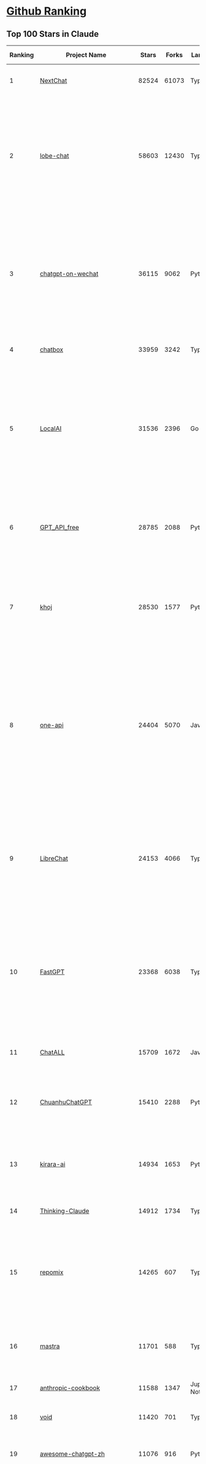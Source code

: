 [Github Ranking](../README.md)
==========

## Top 100 Stars in Claude

| Ranking | Project Name | Stars | Forks | Language | Open Issues | Description | Last Commit |
| ------- | ------------ | ----- | ----- | -------- | ----------- | ----------- | ----------- |
| 1 | [NextChat](https://github.com/ChatGPTNextWeb/NextChat) | 82524 | 61073 | TypeScript | 615 | ✨ Light and Fast AI Assistant. Support: Web \| iOS \| MacOS \| Android \|  Linux \| Windows | 2025-04-05T04:56:56Z |
| 2 | [lobe-chat](https://github.com/lobehub/lobe-chat) | 58603 | 12430 | TypeScript | 667 | 🤯 Lobe Chat - an open-source, modern-design AI chat framework. Supports Multi AI Providers( OpenAI / Claude 3 / Gemini / Ollama / DeepSeek / Qwen), Knowledge Base (file upload / knowledge management / RAG ), Multi-Modals (Plugins/Artifacts) and Thinking. One-click FREE deployment of your private ChatGPT/ Claude / DeepSeek application. | 2025-04-07T00:31:06Z |
| 3 | [chatgpt-on-wechat](https://github.com/zhayujie/chatgpt-on-wechat) | 36115 | 9062 | Python | 283 | 基于大模型搭建的聊天机器人，同时支持 微信公众号、企业微信应用、飞书、钉钉 等接入，可选择GPT3.5/GPT-4o/GPT-o1/ DeepSeek/Claude/文心一言/讯飞星火/通义千问/ Gemini/GLM-4/Claude/Kimi/LinkAI，能处理文本、语音和图片，访问操作系统和互联网，支持基于自有知识库进行定制企业智能客服。 | 2025-03-30T07:12:29Z |
| 4 | [chatbox](https://github.com/chatboxai/chatbox) | 33959 | 3242 | TypeScript | 631 | User-friendly Desktop Client App for AI Models/LLMs (GPT, Claude, Gemini, Ollama...) | 2025-03-20T15:20:56Z |
| 5 | [LocalAI](https://github.com/mudler/LocalAI) | 31536 | 2396 | Go | 418 | :robot: The free, Open Source alternative to OpenAI, Claude and others. Self-hosted and local-first. Drop-in replacement for OpenAI,  running on consumer-grade hardware. No GPU required. Runs gguf, transformers, diffusers and many more models architectures. Features: Generate Text, Audio, Video, Images, Voice Cloning, Distributed, P2P inference | 2025-04-06T21:51:52Z |
| 6 | [GPT_API_free](https://github.com/chatanywhere/GPT_API_free) | 28785 | 2088 | Python | 2 | Free ChatGPT&DeepSeek API Key，免费ChatGPT&DeepSeek API。免费接入DeepSeek API和GPT4 API，支持 gpt \| deepseek \| claude \| gemini \| grok 等排名靠前的常用大模型。 | 2025-03-17T20:29:27Z |
| 7 | [khoj](https://github.com/khoj-ai/khoj) | 28530 | 1577 | Python | 73 | Your AI second brain. Self-hostable. Get answers from the web or your docs. Build custom agents, schedule automations, do deep research. Turn any online or local LLM into your personal, autonomous AI (gpt, claude, gemini, llama, qwen, mistral). Get started - free. | 2025-04-05T17:43:19Z |
| 8 | [one-api](https://github.com/songquanpeng/one-api) | 24404 | 5070 | JavaScript | 824 | LLM API 管理 & 分发系统，支持 OpenAI、Azure、Anthropic Claude、Google Gemini、DeepSeek、字节豆包、ChatGLM、文心一言、讯飞星火、通义千问、360 智脑、腾讯混元等主流模型，统一 API 适配，可用于 key 管理与二次分发。单可执行文件，提供 Docker 镜像，一键部署，开箱即用。LLM API management & key redistribution system, unifying multiple providers under a single API. Single binary, Docker-ready, with an English UI. | 2025-02-21T11:30:22Z |
| 9 | [LibreChat](https://github.com/danny-avila/LibreChat) | 24153 | 4066 | TypeScript | 138 | Enhanced ChatGPT Clone: Features Agents, DeepSeek, Anthropic, AWS, OpenAI, Assistants API, Azure, Groq, o1, GPT-4o, Mistral, OpenRouter, Vertex AI, Gemini, Artifacts, AI model switching, message search, Code Interpreter, langchain, DALL-E-3, OpenAPI Actions, Functions, Secure Multi-User Auth, Presets, open-source for self-hosting. Active project. | 2025-04-07T00:30:07Z |
| 10 | [FastGPT](https://github.com/labring/FastGPT) | 23368 | 6038 | TypeScript | 480 | FastGPT is a knowledge-based platform built on the LLMs, offers a comprehensive suite of out-of-the-box capabilities such as data processing, RAG retrieval, and visual AI workflow orchestration, letting you easily develop and deploy complex question-answering systems without the need for extensive setup or configuration. | 2025-04-07T02:55:54Z |
| 11 | [ChatALL](https://github.com/ai-shifu/ChatALL) | 15709 | 1672 | JavaScript | 223 |  Concurrently chat with ChatGPT, Bing Chat, Bard, Alpaca, Vicuna, Claude, ChatGLM, MOSS, 讯飞星火, 文心一言 and more, discover the best answers | 2025-03-14T16:14:36Z |
| 12 | [ChuanhuChatGPT](https://github.com/GaiZhenbiao/ChuanhuChatGPT) | 15410 | 2288 | Python | 122 | GUI for ChatGPT API and many LLMs. Supports agents, file-based QA, GPT finetuning and query with web search. All with a neat UI. | 2025-03-13T09:36:38Z |
| 13 | [kirara-ai](https://github.com/lss233/kirara-ai) | 14934 | 1653 | Python | 255 | 🤖 可 DIY 的 多模态 AI 聊天机器人 \| 🚀 快速接入 微信、 QQ、Telegram、等聊天平台 \| 🦈支持DeepSeek、Grok、Claude、Ollama、Gemini、OpenAI \| 工作流系统、网页搜索、AI画图、人设调教、虚拟女仆、语音对话 \|  | 2025-04-06T19:17:25Z |
| 14 | [Thinking-Claude](https://github.com/richards199999/Thinking-Claude) | 14912 | 1734 | TypeScript | 2 | Let your Claude able to think | 2025-03-10T04:02:46Z |
| 15 | [repomix](https://github.com/yamadashy/repomix) | 14265 | 607 | TypeScript | 71 | 📦 Repomix (formerly Repopack) is a powerful tool that packs your entire repository into a single, AI-friendly file. Perfect for when you need to feed your codebase to Large Language Models (LLMs) or other AI tools like Claude, ChatGPT, DeepSeek, Perplexity, Gemini, Gemma, Llama, Grok, and more. | 2025-04-07T02:37:06Z |
| 16 | [mastra](https://github.com/mastra-ai/mastra) | 11701 | 588 | TypeScript | 70 | The TypeScript AI agent framework. ⚡ Assistants, RAG, observability. Supports any LLM: GPT-4, Claude, Gemini, Llama. | 2025-04-06T18:28:08Z |
| 17 | [anthropic-cookbook](https://github.com/anthropics/anthropic-cookbook) | 11588 | 1347 | Jupyter Notebook | 28 | A collection of notebooks/recipes showcasing some fun and effective ways of using Claude. | 2025-03-07T17:43:37Z |
| 18 | [void](https://github.com/voideditor/void) | 11420 | 701 | TypeScript | 74 | None | 2025-04-07T00:49:34Z |
| 19 | [awesome-chatgpt-zh](https://github.com/EmbraceAGI/awesome-chatgpt-zh) | 11076 | 916 | Python | 0 | ChatGPT 中文指南🔥，ChatGPT 中文调教指南，指令指南，应用开发指南，精选资源清单，更好的使用 chatGPT 让你的生产力 up up up! 🚀 | 2024-11-05T10:24:21Z |
| 20 | [claude-engineer](https://github.com/Doriandarko/claude-engineer) | 10956 | 1164 | Python | 10 | Claude Engineer is an interactive command-line interface (CLI) that leverages the power of Anthropic's Claude-3.5-Sonnet model to assist with software development tasks.This framework enables Claude to generate and manage its own tools, continuously expanding its capabilities through conversation. Available both as a CLI and a modern web interface | 2024-12-12T22:08:15Z |
| 21 | [LangBot](https://github.com/RockChinQ/LangBot) | 10293 | 750 | Python | 86 | 😎简单易用、🧩丰富生态 - 大模型原生即时通信机器人平台 \| 适配 QQ / 微信（企业微信、个人微信）/ 飞书 / 钉钉 / Discord / Telegram / Slack 等平台 \| 支持 ChatGPT、DeepSeek、Dify、Claude、Gemini、xAI Grok、Ollama、LM Studio、阿里云百炼、火山方舟、SiliconFlow、Qwen、Moonshot、ChatGLM、SillyTraven、MCP 等 LLM 的机器人 / Agent \| LLM-based instant messaging bots platform, supports Discord, Telegram, WeChat, Lark, DingTalk, QQ, Slack | 2025-04-03T13:00:04Z |
| 22 | [coai](https://github.com/coaidev/coai) | 8177 | 1096 | TypeScript | 19 | 🚀 Next Generation AI One-Stop Internationalization Solution. 🚀 下一代 AI 一站式 B/C 端解决方案，支持 OpenAI，Midjourney，Claude，讯飞星火，Stable Diffusion，DALL·E，ChatGLM，通义千问，腾讯混元，360 智脑，百川 AI，火山方舟，新必应，Gemini，Moonshot 等模型，支持对话分享，自定义预设，云端同步，模型市场，支持弹性计费和订阅计划模式，支持图片解析，支持联网搜索，支持模型缓存，丰富美观的后台管理与仪表盘数据统计。 | 2025-03-24T17:56:38Z |
| 23 | [Noi](https://github.com/lencx/Noi) | 7350 | 552 | JavaScript | 145 | 🚀 Power Your World with AI - Explore, Extend, Empower. | 2025-03-16T05:32:26Z |
| 24 | [Upsonic](https://github.com/Upsonic/Upsonic) | 7258 | 679 | Python | 28 | The most reliable AI agent framework that supports MCP. | 2025-04-05T15:58:46Z |
| 25 | [claude-code](https://github.com/anthropics/claude-code) | 7246 | 378 | Shell | 261 | Claude Code is an agentic coding tool that lives in your terminal, understands your codebase, and helps you code faster by executing routine tasks, explaining complex code, and handling git workflows - all through natural language commands. | 2025-04-05T02:00:54Z |
| 26 | [opencommit](https://github.com/di-sukharev/opencommit) | 6564 | 351 | JavaScript | 144 | GPT wrapper for git — generate commit messages with an LLM in 1 sec — works best with Claude 3.5 — supports local models too | 2025-03-17T08:40:01Z |
| 27 | [new-api](https://github.com/Calcium-Ion/new-api) | 6527 | 1293 | Go | 145 | AI模型接口管理与分发系统，支持将多种大模型转为统一格式调用，支持OpenAI、Claude等格式，可供个人或者企业内部管理与分发渠道使用，本项目基于One API二次开发。🍥 The next-generation LLM gateway and AI asset management system supports multiple languages. | 2025-04-04T15:46:02Z |
| 28 | [BlackFriday-GPTs-Prompts](https://github.com/friuns2/BlackFriday-GPTs-Prompts) | 6519 | 1013 | None | 83 | List of free GPTs that doesn't require plus subscription  | 2024-11-08T11:03:14Z |
| 29 | [aichat](https://github.com/sigoden/aichat) | 6305 | 409 | Rust | 0 | All-in-one LLM CLI tool featuring Shell Assistant, Chat-REPL, RAG, AI Tools & Agents, with access to OpenAI, Claude, Gemini, Ollama, Groq, and more. | 2025-03-28T14:14:41Z |
| 30 | [promptfoo](https://github.com/promptfoo/promptfoo) | 6100 | 504 | TypeScript | 144 | Test your prompts, agents, and RAGs. Red teaming, pentesting, and vulnerability scanning for LLMs. Compare performance of GPT, Claude, Gemini, Llama, and more. Simple declarative configs with command line and CI/CD integration. | 2025-04-07T03:28:24Z |
| 31 | [llamacoder](https://github.com/Nutlope/llamacoder) | 5843 | 1316 | TypeScript | 38 | Open source Claude Artifacts – built with Llama 3.1 405B | 2025-04-06T17:12:52Z |
| 32 | [code2prompt](https://github.com/mufeedvh/code2prompt) | 5302 | 307 | Rust | 8 | A CLI tool to convert your codebase into a single LLM prompt with source tree, prompt templating, and token counting. | 2025-04-05T21:00:19Z |
| 33 | [deep-searcher](https://github.com/zilliztech/deep-searcher) | 5265 | 500 | Python | 20 | Open Source Deep Research Alternative to Reason and Search on Private Data. Written in Python. | 2025-04-07T02:50:16Z |
| 34 | [fragments](https://github.com/e2b-dev/fragments) | 5196 | 670 | TypeScript | 9 | Open-source Next.js template for building apps that are fully generated by AI. By E2B. | 2025-04-06T17:57:17Z |
| 35 | [opencompass](https://github.com/open-compass/opencompass) | 5100 | 530 | Python | 293 | OpenCompass is an LLM evaluation platform, supporting a wide range of models (Llama3, Mistral, InternLM2,GPT-4,LLaMa2, Qwen,GLM, Claude, etc) over 100+ datasets. | 2025-04-03T11:32:36Z |
| 36 | [deepclaude](https://github.com/getAsterisk/deepclaude) | 4979 | 392 | Rust | 44 | A high-performance LLM inference API and Chat UI that integrates DeepSeek R1's CoT reasoning traces with Anthropic Claude models. | 2025-02-04T22:55:51Z |
| 37 | [GodMode](https://github.com/smol-ai/GodMode) | 4251 | 334 | TypeScript | 50 | AI Chat Browser: Fast, Full webapp access to ChatGPT / Claude / Bard / Bing / Llama2! I use this 20 times a day. | 2024-07-29T00:31:03Z |
| 38 | [maestro](https://github.com/Doriandarko/maestro) | 4227 | 656 | Python | 32 | A framework for Claude Opus to intelligently orchestrate subagents. | 2024-07-01T06:49:15Z |
| 39 | [bot-on-anything](https://github.com/zhayujie/bot-on-anything) | 4054 | 924 | Python | 262 | A large model-based chatbot builder that can quickly integrate AI models (including ChatGPT, Claude, Gemini) into various software applications (such as Telegram, Gmail, Slack, and websites). | 2025-01-03T14:13:51Z |
| 40 | [fastmcp](https://github.com/jlowin/fastmcp) | 3874 | 184 | Python | 28 | The fast, Pythonic way to build Model Context Protocol servers 🚀  | 2025-03-22T22:00:49Z |
| 41 | [obsidian-smart-connections](https://github.com/brianpetro/obsidian-smart-connections) | 3497 | 203 | JavaScript | 351 | Chat with your notes & see links to related content with AI embeddings. Use local models or 100+ via APIs like Claude, Gemini, ChatGPT & Llama 3 | 2025-03-26T13:59:21Z |
| 42 | [casibase](https://github.com/casibase/casibase) | 3458 | 406 | Go | 32 | ⚡️AI Cloud OS: Open-source enterprise-level AI knowledge base and Manus-like agent management platform with admin UI, user management and Single-Sign-On⚡️, supports ChatGPT, Claude, DeepSeek R1, Llama, Ollama, HuggingFace, etc., chat bot demo: https://ai.casibase.com, admin UI demo: https://ai-admin.casibase.com | 2025-04-06T16:27:35Z |
| 43 | [every-chatgpt-gui](https://github.com/billmei/every-chatgpt-gui) | 3336 | 240 | None | 5 | Every front-end GUI client for ChatGPT, Claude, and other LLMs | 2025-03-29T17:02:40Z |
| 44 | [codecompanion.nvim](https://github.com/olimorris/codecompanion.nvim) | 3084 | 186 | Lua | 1 | ✨ AI-powered coding, seamlessly in Neovim | 2025-04-06T21:27:38Z |
| 45 | [Awesome-ChatGPT-prompts-ZH_CN](https://github.com/L1Xu4n/Awesome-ChatGPT-prompts-ZH_CN) | 2991 | 164 | None | 12 | 如何将ChatGPT调教成一只猫娘 | 2023-07-18T15:57:44Z |
| 46 | [free-llm-api-resources](https://github.com/cheahjs/free-llm-api-resources) | 2561 | 227 | Python | 3 | A list of free LLM inference resources accessible via API. | 2025-04-06T12:57:56Z |
| 47 | [aide](https://github.com/nicepkg/aide) | 2554 | 176 | TypeScript | 31 | Conquer Any Code in VSCode: One-Click Comments, Conversions, UI-to-Code, and AI Batch Processing of Files! 在 VSCode 中征服任何代码：一键注释、转换、UI 图生成代码、AI 批量处理文件！💪 | 2025-03-08T03:13:34Z |
| 48 | [poe-api](https://github.com/ading2210/poe-api) | 2502 | 316 | Python | 39 | [UNMAINTAINED] A reverse engineered Python API wrapper for Quora's Poe, which provides free access to ChatGPT, GPT-4, and Claude. | 2023-09-18T04:56:52Z |
| 49 | [mcp-playwright](https://github.com/executeautomation/mcp-playwright) | 2459 | 189 | TypeScript | 12 | Playwright Model Context Protocol Server - Tool to automate Browsers and APIs in Claude Desktop, Cline, Cursor IDE and More 🔌 | 2025-03-30T18:51:49Z |
| 50 | [DeepClaude](https://github.com/ErlichLiu/DeepClaude) | 2443 | 485 | Python | 24 | Unleash Next-Level AI! 🚀  💻 Code Generation: DeepSeek r1 + Claude 3.7 Sonnet - Unparalleled Performance! 📝 Content Creation: DeepSeek r1 + Gemini 2.5 Pro - Superior Quality! 🔌 OpenAI-Compatible. 🌊 Streaming & Non-Streaming Support.  ✨ Experience the Future of AI – Today! Click to Try Now! ✨ | 2025-04-03T11:51:59Z |
| 51 | [claude-coder](https://github.com/kodu-ai/claude-coder) | 2333 | 126 | TypeScript | 16 | Kodu is an autonomous coding agent that lives in your IDE. It is a VSCode extension that can help you build your dream project step by step by leveraging the latest technologies in automated coding agents  | 2025-03-17T09:31:18Z |
| 52 | [awesome-claude-prompts](https://github.com/langgptai/awesome-claude-prompts) | 2251 | 214 | None | 0 | This repo includes Claude prompt curation to use Claude better. | 2025-03-01T00:29:09Z |
| 53 | [griptape](https://github.com/griptape-ai/griptape) | 2241 | 189 | Python | 59 | Modular Python framework for AI agents and workflows with chain-of-thought reasoning, tools, and memory.  | 2025-04-04T17:17:24Z |
| 54 | [firecrawl-mcp-server](https://github.com/mendableai/firecrawl-mcp-server) | 2190 | 195 | JavaScript | 12 | Official Firecrawl MCP Server - Adds powerful web scraping to Cursor, Claude and any other LLM clients. | 2025-04-03T16:17:25Z |
| 55 | [VLMEvalKit](https://github.com/open-compass/VLMEvalKit) | 2153 | 314 | Python | 84 | Open-source evaluation toolkit of large multi-modality models (LMMs), support 220+ LMMs, 80+ benchmarks | 2025-04-07T03:30:37Z |
| 56 | [elia](https://github.com/darrenburns/elia) | 2101 | 131 | Python | 12 | A snappy, keyboard-centric terminal user interface for interacting with large language models. Chat with ChatGPT, Claude, Llama 3, Phi 3, Mistral, Gemma and more. | 2024-10-10T19:12:52Z |
| 57 | [ruby_llm](https://github.com/crmne/ruby_llm) | 1916 | 75 | Ruby | 28 | A delightful Ruby way to work with AI. No configuration madness, no complex callbacks, no handler hell – just beautiful, expressive Ruby code. | 2025-04-05T14:17:04Z |
| 58 | [dialoqbase](https://github.com/n4ze3m/dialoqbase) | 1746 | 275 | TypeScript | 39 | Create chatbots with ease | 2024-10-15T14:24:20Z |
| 59 | [tokencost](https://github.com/AgentOps-AI/tokencost) | 1625 | 72 | Python | 13 | Easy token price estimates for 400+ LLMs. TokenOps. | 2025-04-02T18:43:02Z |
| 60 | [Thinking_in_Java_MindMapping](https://github.com/LjyYano/Thinking_in_Java_MindMapping) | 1600 | 461 | None | 0 | 编程笔记、观影指南、读书笔记、生活感悟、Switch 游戏 | 2025-01-27T03:29:42Z |
| 61 | [DesktopCommanderMCP](https://github.com/wonderwhy-er/DesktopCommanderMCP) | 1525 | 159 | TypeScript | 13 | This is MCP server for Claude that gives it terminal control, file system search and diff file editing capabilities | 2025-04-07T00:02:40Z |
| 62 | [GalTransl](https://github.com/GalTransl/GalTransl) | 1469 | 96 | Python | 27 | 支持GPT-4/Claude/Deepseek/Sakura等大语言模型的Galgame自动化翻译解决方案  Automated translation solution for visual novels supporting GPT-4/Claude/Deepseek/Sakura | 2025-04-06T08:36:21Z |
| 63 | [papersgpt-for-zotero](https://github.com/papersgpt/papersgpt-for-zotero) | 1467 | 48 | JavaScript | 39 | Zotero chat PDF with AI, DeepSeek, GPT 4.5, ChatGPT, Claude, Gemini, Llama 4 | 2025-04-06T04:05:15Z |
| 64 | [AIChatWeb](https://github.com/Nanjiren01/AIChatWeb) | 1430 | 398 | TypeScript | 20 | 在ChatGPT-Next-Web的基础上，增加注册登录，额度限制，邀请，敏感词，支付，基于docker一键部署。提供后台管理系统，可配置标题、欢迎词、额度不足提醒、公告 | 2024-07-19T07:23:42Z |
| 65 | [ax](https://github.com/ax-llm/ax) | 1374 | 104 | TypeScript | 10 | The "official" unofficial DSPy framework. Build LLM powered agents and other workflows, based on the Stanford DSP paper. | 2025-04-05T19:32:25Z |
| 66 | [unity-mcp](https://github.com/justinpbarnett/unity-mcp) | 1349 | 188 | C# | 23 | A Unity MCP server that allows MCP clients like Claude Desktop or Cursor to perform Unity Editor actions. | 2025-04-01T01:20:59Z |
| 67 | [Agently](https://github.com/AgentEra/Agently) | 1291 | 146 | Python | 27 | [GenAI Application Development Framework]  🚀 Build GenAI application quick and easy 💬 Easy to interact with GenAI agent in code using structure data and chained-calls syntax 🧩 Use Agently Workflow to manage complex GenAI working logic 🔀 Switch to any model without rewrite application code | 2025-04-06T08:39:33Z |
| 68 | [claude-to-chatgpt](https://github.com/jtsang4/claude-to-chatgpt) | 1288 | 151 | Python | 10 | This project converts the API of Anthropic's Claude model to the OpenAI Chat API format. | 2024-08-18T08:35:25Z |
| 69 | [PandoraHelper](https://github.com/nianhua99/PandoraHelper) | 1268 | 173 | TypeScript | 6 | 使用 PandoraHelper 轻松和你的小伙伴共享 ChatGPT Plus/Claude Pro 服务！ | 2025-02-24T09:10:11Z |
| 70 | [ChatChat](https://github.com/okisdev/ChatChat) | 1246 | 216 | TypeScript | 3 | Chat Chat, your own unified chat and search to AI platform, with a simple and easy to use interface. | 2025-04-03T22:05:39Z |
| 71 | [modelfusion](https://github.com/vercel/modelfusion) | 1246 | 88 | TypeScript | 33 | The TypeScript library for building AI applications. | 2024-07-19T15:17:19Z |
| 72 | [spacy-llm](https://github.com/explosion/spacy-llm) | 1224 | 94 | Python | 37 | 🦙 Integrating LLMs into structured NLP pipelines | 2025-01-08T22:26:19Z |
| 73 | [aws-genai-llm-chatbot](https://github.com/aws-samples/aws-genai-llm-chatbot) | 1218 | 370 | TypeScript | 23 | A modular and comprehensive solution to deploy a Multi-LLM and Multi-RAG powered chatbot (Amazon Bedrock, Anthropic, HuggingFace, OpenAI, Meta, AI21, Cohere, Mistral) using AWS CDK on AWS | 2025-04-04T14:49:52Z |
| 74 | [prism](https://github.com/prism-php/prism) | 1212 | 95 | PHP | 19 | A unified interface for working with LLMs in Laravel | 2025-04-07T00:40:46Z |
| 75 | [sage](https://github.com/Storia-AI/sage) | 1205 | 106 | Python | 23 | Chat with any codebase in under two minutes \| Fully local or via third-party APIs | 2024-11-11T04:49:34Z |
| 76 | [claude-prompt-generator](https://github.com/aws-samples/claude-prompt-generator) | 1204 | 111 | Python | 1 | None | 2024-10-10T21:34:35Z |
| 77 | [AISuperDomain](https://github.com/win4r/AISuperDomain) | 1197 | 216 | C# | 34 | Aila(AI超元域): The premier AI integration tool for Windows, macOS, and Android. Ask once, get answers from 10+ AIs like ChatGPT, Gemini, Claude3, Copilot, Poe, perplexity and more. Features customizable AI and prompts. | 2025-03-29T13:30:57Z |
| 78 | [claude-task-master](https://github.com/eyaltoledano/claude-task-master) | 1174 | 127 | JavaScript | 38 | An AI-powered task-management system you can drop into Cursor. | 2025-04-03T22:01:49Z |
| 79 | [gp.nvim](https://github.com/Robitx/gp.nvim) | 1114 | 94 | Lua | 42 | Gp.nvim (GPT prompt) Neovim AI plugin: ChatGPT sessions & Instructable text/code operations & Speech to text [OpenAI, Ollama, Anthropic, ..] | 2024-09-23T12:32:50Z |
| 80 | [LLM-Prompt-Library](https://github.com/abilzerian/LLM-Prompt-Library) | 1085 | 115 | Python | 0 | My personal prompt library for various LLMs + scripts & tools. Suitable for models from Deepseek, OpenAI, Claude, Meta, Mistral, Google, Grok, and others. | 2025-03-18T17:04:23Z |
| 81 | [bedrock-claude-chat](https://github.com/aws-samples/bedrock-claude-chat) | 1082 | 401 | TypeScript | 118 | AWS-native chatbot using Bedrock | 2025-04-07T01:52:43Z |
| 82 | [poe-api-wrapper](https://github.com/snowby666/poe-api-wrapper) | 1070 | 140 | Python | 27 | 👾 A Python API wrapper for Poe.com. With this, you will have free access to GPT-4, Claude, Llama, Gemini, Mistral and more! 🚀 | 2025-03-07T20:07:31Z |
| 83 | [APIPark](https://github.com/APIParkLab/APIPark) | 1043 | 148 | TypeScript | 72 | 🦄云原生、超高性能 AI&API网关，LLM API 管理、分发系统、开放平台，支持所有AI API，不限于OpenAI、Azure、Anthropic Claude、Google Gemini、DeepSeek、字节豆包、ChatGLM、文心一言、讯飞星火、通义千问、360 智脑、腾讯混元等主流模型，统一 API 请求和返回，API申请与审批，调用统计、负载均衡、多模型灾备。一键部署，开箱即用。Cloud native, ultra-high performance AI&API gateway, LLM API management, distribution system, open platform, supporting all AI APIs. | 2025-03-27T09:36:57Z |
| 84 | [codemcp](https://github.com/ezyang/codemcp) | 1016 | 79 | Python | 24 | Coding assistant MCP for Claude Desktop | 2025-04-06T12:56:47Z |
| 85 | [chatgpt-shell](https://github.com/xenodium/chatgpt-shell) | 1015 | 93 | Emacs Lisp | 41 | A multi-llm Emacs shell (ChatGPT, Claude, DeepSeek, Gemini, Kagi, Ollama, Perplexity) + editing integrations | 2025-04-02T16:34:28Z |
| 86 | [langchat](https://github.com/TyCoding/langchat) | 1011 | 204 | Java | 7 | LangChat: Java LLMs/AI Project, Supports Multi AI Providers( Gitee AI/ 智谱清言 / 阿里通义 / 百度千帆 / DeepSeek / 抖音豆包 / 零一万物 / 讯飞星火 / OpenAI / Gemini / Ollama / Azure / Claude 等大模型), Java生态下AI大模型产品解决方案，快速构建企业级AI知识库、AI机器人应用 | 2025-04-03T08:57:02Z |
| 87 | [open-computer-use](https://github.com/e2b-dev/open-computer-use) | 1001 | 130 | Python | 7 | AI computer use powered by open source LLMs and E2B Desktop Sandbox | 2025-03-13T07:46:24Z |
| 88 | [ChatGPT-Telegram-Bot](https://github.com/yym68686/ChatGPT-Telegram-Bot) | 984 | 313 | Python | 9 | TeleChat: 🤖️ an AI chat Telegram bot can Web Search Powered by GPT-3.5/4/4 Turbo/4o, DALL·E 3, Groq, Gemini 1.5 Pro/Flash and the official Claude2.1/3/3.5 API using Python on Zeabur, fly.io and Replit. | 2025-04-06T19:02:58Z |
| 89 | [RisuAI](https://github.com/kwaroran/RisuAI) | 963 | 164 | TypeScript | 64 | Make your own story. User-friendly software for LLM roleplaying | 2025-04-02T12:24:41Z |
| 90 | [GenAI_LLM_timeline](https://github.com/hollobit/GenAI_LLM_timeline) | 953 | 58 | None | 4 | ChatGPT, GenerativeAI and LLMs Timeline | 2024-05-19T23:57:02Z |
| 91 | [py-gpt](https://github.com/szczyglis-dev/py-gpt) | 952 | 183 | Python | 20 | Desktop AI Assistant powered by o1, o3, GPT-4, GPT-4 Vision, Gemini, Claude, Llama 3, DeepSeek, Bielik, DALL-E,  chat, vision, voice control, image generation and analysis, agents, command execution, file upload/download, speech synthesis and recognition, access to Web, memory, presets, assistants, plugins, and more. Linux, Windows, Mac | 2025-03-06T02:28:15Z |
| 92 | [generative-ai-use-cases](https://github.com/aws-samples/generative-ai-use-cases) | 909 | 217 | TypeScript | 43 | Application implementation with business use cases for safely utilizing generative AI in business operations | 2025-04-07T02:10:04Z |
| 93 | [AIaW](https://github.com/NitroRCr/AIaW) | 877 | 72 | Vue | 10 | AI as Workspace - A better AI (LLM) client. Full-featured, lightweight. Support multiple workspaces, plugin system, cross-platform, local first + real-time cloud sync, Artifacts, MCP \| 更好的 AI 客户端 | 2025-04-03T05:52:31Z |
| 94 | [HiveChat](https://github.com/HiveNexus/HiveChat) | 864 | 142 | TypeScript | 15 | An AI chat bot for small and medium-sized teams, supporting models such as Deepseek, Open AI, Claude, and Gemini. 专为中小团队设计的 AI 聊天应用，支持 Deepseek、Open AI、Claude、Gemini 等模型。 | 2025-04-06T15:03:56Z |
| 95 | [raycast-g4f](https://github.com/XInTheDark/raycast-g4f) | 825 | 58 | JavaScript | 10 | Raycast extension to use GPT, Claude, Llama, and more... all for FREE! + Full support for custom APIs. | 2025-04-06T04:47:33Z |
| 96 | [chatgpt-adapter](https://github.com/bincooo/chatgpt-adapter) | 820 | 182 | Go | 19 | 集成了openai-api、coze、deepseek、cursor、windsurf、qodo、blackbox、you、grok、bing  绘画 多款AI的聊天逆向接口适配到 OpenAI API 标准接口服务端。 | 2025-03-31T15:18:40Z |
| 97 | [Claude-API](https://github.com/KoushikNavuluri/Claude-API) | 816 | 134 | Python | 21 | This project provides an unofficial API for Claude AI, allowing users to access and interact with Claude AI . | 2024-08-17T12:46:18Z |
| 98 | [IncarnaMind](https://github.com/junruxiong/IncarnaMind) | 791 | 53 | Python | 8 | Connect and chat with your multiple documents (pdf and txt) through GPT 3.5, GPT-4 Turbo, Claude and Local Open-Source LLMs | 2025-02-07T00:23:08Z |
| 99 | [mac_computer_use](https://github.com/deedy/mac_computer_use) | 781 | 128 | Python | 10 | A fork of Anthropic Computer Use that you can run on Mac computers to give Claude and other AI models autonomous access to your computer. | 2024-12-16T05:21:06Z |
| 100 | [promptmap](https://github.com/utkusen/promptmap) | 763 | 79 | Python | 0 | a prompt injection scanner for custom LLM applications | 2025-03-08T12:01:47Z |

